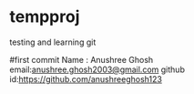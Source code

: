 # tempproj
testing and learning git

#first commit
Name : Anushree Ghosh
email:anushree.ghosh2003@gmail.com
github id:https://github.com/anushreeghosh123
